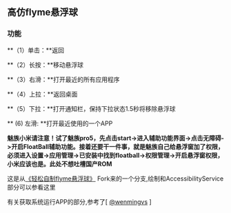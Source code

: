 ## 高仿flyme悬浮球
### 功能
**（1）单击：**返回

**（2）长按：**移动悬浮球

**（3）右滑：**打开最近的所有应用程序

**（4）上拉：**返回桌面

**（5）下拉：**打开通知栏，保持下拉状态1.5秒将移除悬浮球

** (6) 左滑: **打开最近使用的一个APP

**魅族小米请注意！试了魅族pro5，先点击start->进入辅助功能界面->点击无障碍->开启FloatBall辅助功能。接着还要干一件事，就是魅族自己给悬浮窗加了权限，必须进入设置->应用管理->已安装中找到floatball->权限管理->开启悬浮窗权限，小米应该也是。此处不想吐槽国产ROM**

这是从[《轻松自制flyme悬浮球》](https://github.com/HalfStackDeveloper/FloatBall) Fork来的一个分支,绘制和AccessibilityService部分可以参看这里

有关获取系统运行APP的部分,参考了[ [@wenmingvs](https://github.com/wenmingvs/AndroidProcess) ] 
